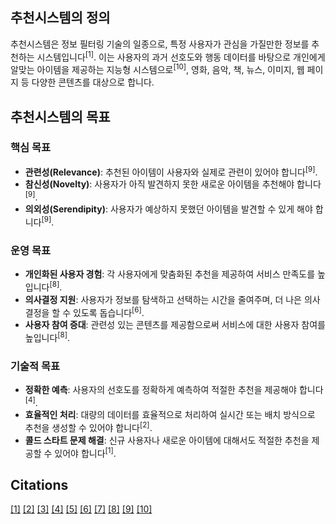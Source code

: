 ## 추천시스템의 정의

추천시스템은 정보 필터링 기술의 일종으로, 특정 사용자가 관심을 가질만한 정보를 추천하는 시스템입니다<sup>[1]</sup>. 이는 사용자의 과거 선호도와 행동 데이터를 바탕으로 개인에게 알맞는 아이템을 제공하는 지능형 시스템으로<sup>[10]</sup>, 영화, 음악, 책, 뉴스, 이미지, 웹 페이지 등 다양한 콘텐츠를 대상으로 합니다.

## 추천시스템의 목표

### 핵심 목표

- **관련성(Relevance)**: 추천된 아이템이 사용자와 실제로 관련이 있어야 합니다<sup>[9]</sup>.
- **참신성(Novelty)**: 사용자가 아직 발견하지 못한 새로운 아이템을 추천해야 합니다<sup>[9]</sup>.
- **의외성(Serendipity)**: 사용자가 예상하지 못했던 아이템을 발견할 수 있게 해야 합니다<sup>[9]</sup>.

### 운영 목표

- **개인화된 사용자 경험**: 각 사용자에게 맞춤화된 추천을 제공하여 서비스 만족도를 높입니다<sup>[8]</sup>.
- **의사결정 지원**: 사용자가 정보를 탐색하고 선택하는 시간을 줄여주며, 더 나은 의사결정을 할 수 있도록 돕습니다<sup>[6]</sup>.
- **사용자 참여 증대**: 관련성 있는 콘텐츠를 제공함으로써 서비스에 대한 사용자 참여를 높입니다<sup>[8]</sup>.

### 기술적 목표

- **정확한 예측**: 사용자의 선호도를 정확하게 예측하여 적절한 추천을 제공해야 합니다<sup>[4]</sup>.
- **효율적인 처리**: 대량의 데이터를 효율적으로 처리하여 실시간 또는 배치 방식으로 추천을 생성할 수 있어야 합니다<sup>[2]</sup>.
- **콜드 스타트 문제 해결**: 신규 사용자나 새로운 아이템에 대해서도 적절한 추천을 제공할 수 있어야 합니다<sup>[1]</sup>.

## Citations

[[1]](https://brunch.co.kr/@torch010/20)
[[2]](https://www.hopsworks.ai/dictionary/recommender-system)
[[3]](https://data-newbie.tistory.com/812)
[[4]](https://calmmimiforest.tistory.com/99)
[[5]](https://en.wikipedia.org/wiki/Recommendation_algorithm)
[[6]](https://derekgrey.tistory.com/19)
[[7]](https://ko.wikipedia.org/wiki/%EC%B6%94%EC%B2%9C_%EC%8B%9C%EC%8A%A4%ED%85%9C)
[[8]](https://www.geeksforgeeks.org/what-are-recommender-systems/)
[[9]](https://velog.io/@ironkey/%EC%B6%94%EC%B2%9C-%EC%8B%9C%EC%8A%A4%ED%85%9CRecommendation-System)
[[10]](https://just-data.tistory.com/7)
